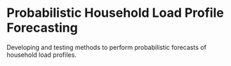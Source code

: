 # Probabilistic Household Load Profile Forecasting

Developing and testing methods to perform probabilistic forecasts of household load profiles.

